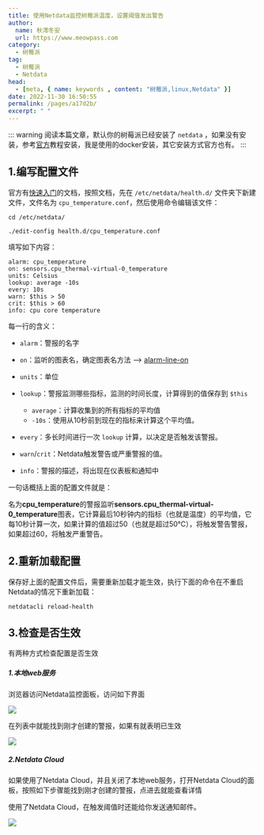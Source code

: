 ```yaml
---
title: 使用Netdata监控树莓派温度，设置阈值发出警告
author:
  name: 秋澪冬安
  url: https://www.meowpass.com
category: 
  - 树莓派
tag: 
  - 树莓派
  - Netdata
head:
  - [meta, { name: keywords , content: "树莓派,linux,Netdata" }]
date: 2022-11-30 16:50:55
permalink: /pages/a17d2b/
excerpt: " "
---
```




::: warning
阅读本篇文章，默认你的树莓派已经安装了 `netdata` ，如果没有安装，参考[官方](https://learn.netdata.cloud/docs/agent/packaging/docker)教程安装，我是使用的docker安装，其它安装方式官方也有。
:::

## 1.编写配置文件

官方有[快速入门](https://learn.netdata.cloud/docs/agent/health/quickstart)的文档，按照文档，先在 `/etc/netdata/health.d/` 文件夹下新建文件，文件名为 `cpu_temperature.conf`，然后使用命令编辑该文件：

```
cd /etc/netdata/

./edit-config health.d/cpu_temperature.conf
```

填写如下内容：

```
alarm: cpu_temperature
on: sensors.cpu_thermal-virtual-0_temperature
units: Celsius
lookup: average -10s
every: 10s
warn: $this > 50
crit: $this > 60
info: cpu core temperature
```

每一行的含义：

- `alarm`：警报的名字

- `on`：监听的图表名，确定图表名方法 --> [alarm-line-on](https://learn.netdata.cloud/docs/agent/health/reference#alarm-line-on)

- `units`：单位

- `lookup`：警报监测哪些指标，监测的时间长度，计算得到的值保存到 `$this`
  - `average`：计算收集到的所有指标的平均值
  - `-10s`：使用从10秒前到现在的指标来计算这个平均值。
- `every`：多长时间进行一次 `lookup` 计算，以决定是否触发该警报。
- `warn`/`crit`：Netdata触发警告或严重警报的值。
- `info`：警报的描述，将出现在仪表板和通知中

一句话概括上面的配置文件就是：

名为**cpu_temperature**的警报监听**sensors.cpu_thermal-virtual-0_temperature**图表，它计算最后10秒钟内的指标（也就是温度）的平均值，它每10秒计算一次，如果计算的值超过50（也就是超过50℃），将触发警告警报，如果超过60，将触发严重警告。

## 2.重新加载配置

保存好上面的配置文件后，需要重新加载才能生效，执行下面的命令在不重启Netdata的情况下重新加载：

```
netdatacli reload-health
```

## 3.检查是否生效

有两种方式检查配置是否生效

##### 1.本地web服务

浏览器访问Netdata监控面板，访问如下界面

![](/assets/page-img/2022/20221130/1.webp)

在列表中就能找到刚才创建的警报，如果有就表明已生效

![](/assets/page-img/2022/20221130/2.webp)

##### 2.Netdata Cloud

如果使用了Netdata Cloud，并且关闭了本地web服务，打开Netdata Cloud的面板，按照如下步骤能找到刚才创建的警报，点进去就能查看详情

使用了Netdata Cloud，在触发阈值时还能给你发送通知邮件。

![](/assets/page-img/2022/20221130/3.webp)